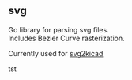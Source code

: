## svg
Go library for parsing svg files.  
Includes Bezier Curve rasterization.

Currently used for [svg2kicad](http://github.com/rustyoz/svg2kicad)


tst